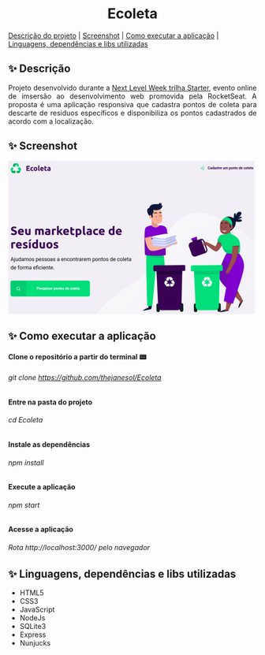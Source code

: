 <h1 align="center"> Ecoleta </h1>

[Descrição do projeto](#sparkles-descrição) | [Screenshot](#sparkles-screenshot) | [Como executar a aplicação](#sparkles-como-executar-a-aplicação) | [Linguagens, dependências e libs utilizadas](#sparkles-linguagens-dependências-e-libs-utilizadas)

## :sparkles: Descrição
<p align="justify"> Projeto desenvolvido durante a <a href="https://www.notion.so/Front-end-7c8a1a9a6df547058f1473f899a3b9c4">Next Level Week trilha Starter</a>, evento online de imsersão ao desenvolvimento web promovida pela RocketSeat. A proposta é uma aplicação responsiva que cadastra pontos de coleta para descarte de resíduos específicos e disponibiliza os pontos cadastrados de acordo com a localização. </p>

## :sparkles: Screenshot
<img src="https://github.com/Janainaps/Ecoleta/blob/master/Screenshot.jpg">

## :sparkles: Como executar a aplicação
#### Clone o repositório a partir do terminal :pager:
###### git clone https://github.com/thejanesol/Ecoleta
#### Entre na pasta do projeto
###### cd Ecoleta
#### Instale as dependências
###### npm install
#### Execute a aplicação
###### npm start
#### Acesse a aplicação 
###### Rota http://localhost:3000/ pelo navegador

## :sparkles: Linguagens, dependências e libs utilizadas
- HTML5
- CSS3
- JavaScript
- NodeJs
- SQLite3
- Express
- Nunjucks
